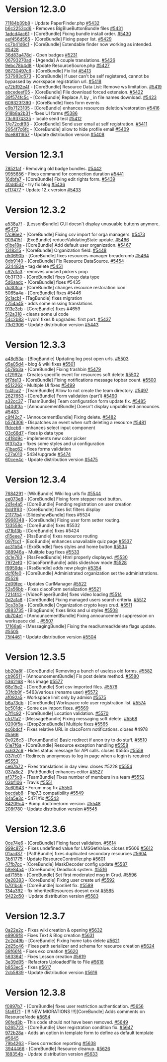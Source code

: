 # Version 12.3.0

[71184b39b8](https://github.com/claroline/Distribution/commit/71184b39b8) - Update PaperFinder.php [#5432](https://github.com/claroline/Distribution/pull/5432)  
[b6c2253cd6](https://github.com/claroline/Distribution/commit/b6c2253cd6) - Removes BigBlueButtonBundle files [#5431](https://github.com/claroline/Distribution/pull/5431)  
[1adcd4ac61](https://github.com/claroline/Distribution/commit/1adcd4ac61) - [CoreBundle] Fixing bundle install order. [#5430](https://github.com/claroline/Distribution/pull/5430)  
[aef456d565](https://github.com/claroline/Distribution/commit/aef456d565) - [CoreBundle] Fixing paper list. [#5429](https://github.com/claroline/Distribution/pull/5429)  
[cc7b41d6c1](https://github.com/claroline/Distribution/commit/cc7b41d6c1) - [CoreBundle] Extendable finder now working as intended. [#5428](https://github.com/claroline/Distribution/pull/5428)  
[36d83a478d](https://github.com/claroline/Distribution/commit/36d83a478d) - Open badges [#5231](https://github.com/claroline/Distribution/pull/5231)  
[06793270ad](https://github.com/claroline/Distribution/commit/06793270ad) - [Agenda] A couple translations. [#5426](https://github.com/claroline/Distribution/pull/5426)  
[9ebc78b4d8](https://github.com/claroline/Distribution/commit/9ebc78b4d8) - Update ResourceSource.php [#5427](https://github.com/claroline/Distribution/pull/5427)  
[98730497c6](https://github.com/claroline/Distribution/commit/98730497c6) - [CoreBundle] Fix list [#5413](https://github.com/claroline/Distribution/pull/5413)  
[537983d573](https://github.com/claroline/Distribution/commit/537983d573) - [CoreBundle] If user can't be self registered, cannot be bypassed by workspace registration url. [#5418](https://github.com/claroline/Distribution/pull/5418)  
[e72b192e4f](https://github.com/claroline/Distribution/commit/e72b192e4f) - [CoreBundle] Resource Data List: Remove ws limitation. [#5419](https://github.com/claroline/Distribution/pull/5419)  
[abcedeef05](https://github.com/claroline/Distribution/commit/abcedeef05) - [CoreBundle] File download forced extension. [#5422](https://github.com/claroline/Distribution/pull/5422)  
[39f574fc5c](https://github.com/claroline/Distribution/commit/39f574fc5c) - [CoreBundle] Replace /\ by _ in file names download. [#5423](https://github.com/claroline/Distribution/pull/5423)  
[609323f390](https://github.com/claroline/Distribution/commit/609323f390) - [CoreBundle] fixes form events  
[e9b7123105](https://github.com/claroline/Distribution/commit/e9b7123105) - [CoreBundle] enhances resources deletion/restoration [#5416](https://github.com/claroline/Distribution/pull/5416)  
[918b8a2b31](https://github.com/claroline/Distribution/commit/918b8a2b31) - fixes UI forms [#5386](https://github.com/claroline/Distribution/pull/5386)  
[73c9374335](https://github.com/claroline/Distribution/commit/73c9374335) - locale send test [#5412](https://github.com/claroline/Distribution/pull/5412)  
[17e72cdf93](https://github.com/claroline/Distribution/commit/17e72cdf93) - [CoreBundle] Send user email at self registration. [#5411](https://github.com/claroline/Distribution/pull/5411)  
[2954f7c6fc](https://github.com/claroline/Distribution/commit/2954f7c6fc) - [CoreBundle] allow to hide profile email [#5409](https://github.com/claroline/Distribution/pull/5409)  
[9ce8811957](https://github.com/claroline/Distribution/commit/9ce8811957) - Update distribution version [#5408](https://github.com/claroline/Distribution/pull/5408)  

# Version 12.3.1  

[78521af](https://github.com/claroline/Distribution/commit/78521af) - Removing old badge bundles. [#5442](https://github.com/claroline/Distribution/pull/5442)  
[9955656](https://github.com/claroline/Distribution/commit/9955656) - Fixes command for connection duration [#5441](https://github.com/claroline/Distribution/pull/5441)  
[16dbfa7](https://github.com/claroline/Distribution/commit/16dbfa7) - [CoreBundle] Fixing edit rights form. [#5439](https://github.com/claroline/Distribution/pull/5439)  
[40dd5d7](https://github.com/claroline/Distribution/commit/40dd5d7) - try fix blog [#5436](https://github.com/claroline/Distribution/pull/5436)  
[ef17477](https://github.com/claroline/Distribution/commit/ef17477) - Update 12.x version [#5433](https://github.com/claroline/Distribution/pull/5433)  

# Version 12.3.2  

[a538a7f](https://github.com/claroline/Distribution/commit/a538a7f) - [LessonBundle] GUI doesn't display unusuable buttons anymore. [#5472](https://github.com/claroline/Distribution/pull/5472)  
[f7c96e2](https://github.com/claroline/Distribution/commit/f7c96e2) - [CoreBundle] Fixing csv import for orga managers. [#5473](https://github.com/claroline/Distribution/pull/5473)  
[909415f](https://github.com/claroline/Distribution/commit/909415f) - [ExoBundle] reduceValidatingState update. [#5466](https://github.com/claroline/Distribution/pull/5466)  
[d1be18a](https://github.com/claroline/Distribution/commit/d1be18a) - [CoreBundle] Add default user organization. [#5467](https://github.com/claroline/Distribution/pull/5467)  
[1318315](https://github.com/claroline/Distribution/commit/1318315) - [CoreBundle] Organization field. [#5448](https://github.com/claroline/Distribution/pull/5448)  
[d50690b](https://github.com/claroline/Distribution/commit/d50690b) - [CoreBundle] fixes resources manager breadcrumb [#5464](https://github.com/claroline/Distribution/pull/5464)  
[8db9140](https://github.com/claroline/Distribution/commit/8db9140) - [CoreBundle] Fix Resource DataSource. [#5454](https://github.com/claroline/Distribution/pull/5454)  
[324482e](https://github.com/claroline/Distribution/commit/324482e) - tag delete [#5451](https://github.com/claroline/Distribution/pull/5451)  
[c92dfa3](https://github.com/claroline/Distribution/commit/c92dfa3) - removes unused pickers prop  
[0b31130](https://github.com/claroline/Distribution/commit/0b31130) - [CoreBundle] fixes Group data type  
[5d6aadc](https://github.com/claroline/Distribution/commit/5d6aadc) - [CoreBundle] fixes #5435  
[dc30fca](https://github.com/claroline/Distribution/commit/dc30fca) - [CoreBundle] changes resource restoration icon  
[5065a4a](https://github.com/claroline/Distribution/commit/5065a4a) - [CoreBundle] fixes #5446  
[9c1acb1](https://github.com/claroline/Distribution/commit/9c1acb1) - [TagBundle] fixes migration  
[7754a45](https://github.com/claroline/Distribution/commit/7754a45) - adds some missing translations  
[913e3cb](https://github.com/claroline/Distribution/commit/913e3cb) - [CoreBundle] fixes #4659  
[512a318](https://github.com/claroline/Distribution/commit/512a318) - cleans some ui code  
[54c2b83](https://github.com/claroline/Distribution/commit/54c2b83) - Lyon1 fixes & upgrades: first part. [#5437](https://github.com/claroline/Distribution/pull/5437)  
[73d2306](https://github.com/claroline/Distribution/commit/73d2306) - Update distribution version [#5443](https://github.com/claroline/Distribution/pull/5443)  

# Version 12.3.3  

[a48d53a](https://github.com/claroline/Distribution/commit/a48d53a) - [BlogBundle] Updating log post open urls. [#5503](https://github.com/claroline/Distribution/pull/5503)  
[d5a05d4](https://github.com/claroline/Distribution/commit/d5a05d4) - blog & wiki fixes [#5501](https://github.com/claroline/Distribution/pull/5501)  
[5b79b3a](https://github.com/claroline/Distribution/commit/5b79b3a) - [CoreBundle] Fixing trashbin [#5479](https://github.com/claroline/Distribution/pull/5479)  
[cf2992a](https://github.com/claroline/Distribution/commit/cf2992a) - Creates specific event for resources soft delete [#5502](https://github.com/claroline/Distribution/pull/5502)  
[9f7de13](https://github.com/claroline/Distribution/commit/9f7de13) - [CoreBundle] Fixing notifications message topbar count. [#5500](https://github.com/claroline/Distribution/pull/5500)  
[e512262](https://github.com/claroline/Distribution/commit/e512262) - Multiple UI fixes [#5499](https://github.com/claroline/Distribution/pull/5499)  
[fc4fca2](https://github.com/claroline/Distribution/commit/fc4fca2) - [TeamBundle] Allow to not create the team directory. [#5497](https://github.com/claroline/Distribution/pull/5497)  
[2627653](https://github.com/claroline/Distribution/commit/2627653) - [CoreBundle] Form validation (part1) [#5490](https://github.com/claroline/Distribution/pull/5490)  
[a32cc37](https://github.com/claroline/Distribution/commit/a32cc37) - [TeamBundle] Team configuration form update fix. [#5485](https://github.com/claroline/Distribution/pull/5485)  
[b40df3a](https://github.com/claroline/Distribution/commit/b40df3a) - [AnnouncementBundle] Doesn't display unpublished announces. [#5483](https://github.com/claroline/Distribution/pull/5483)  
[c9f42c7](https://github.com/claroline/Distribution/commit/c9f42c7) - [AnnoucementBundle] Fixing delete. [#5482](https://github.com/claroline/Distribution/pull/5482)  
[b574306](https://github.com/claroline/Distribution/commit/b574306) - Dispatches an event when soft deleting a resource [#5481](https://github.com/claroline/Distribution/pull/5481)  
[ffdceb6](https://github.com/claroline/Distribution/commit/ffdceb6) - enhances select input component  
[03c68d7](https://github.com/claroline/Distribution/commit/03c68d7) - fixes ip data type  
[c418d9c](https://github.com/claroline/Distribution/commit/c418d9c) - implements new color picker  
[9f37a2a](https://github.com/claroline/Distribution/commit/9f37a2a) - fixes some styles and ui configuration  
[41bac62](https://github.com/claroline/Distribution/commit/41bac62) - fixes forms validation  
[c27a010](https://github.com/claroline/Distribution/commit/c27a010) - 5434/upgrade [#5474](https://github.com/claroline/Distribution/pull/5474)  
[60cee4c](https://github.com/claroline/Distribution/commit/60cee4c) - Update distribution version [#5475](https://github.com/claroline/Distribution/pull/5475)  

# Version 12.3.4  

[7684291](https://github.com/claroline/Distribution/commit/7684291) - [WikiBundle] Wiki log urls fix [#5544](https://github.com/claroline/Distribution/pull/5544)  
[ee073e8](https://github.com/claroline/Distribution/commit/ee073e8) - [CoreBundle] Fixing form stepper next button.  
[2d1e4a5](https://github.com/claroline/Distribution/commit/2d1e4a5) - [CoreBundle] Pending registration on user creation  
[6dd1f63](https://github.com/claroline/Distribution/commit/6dd1f63) - [CoreBundle] fixes list filters display  
[21177b4](https://github.com/claroline/Distribution/commit/21177b4) - [SlideshowBundle] fixes #5524  
[9968348](https://github.com/claroline/Distribution/commit/9968348) - [CoreBundle] Fixing user form setter routing.  
[133558c](https://github.com/claroline/Distribution/commit/133558c) - [CoreBundle] fixes #5532  
[d71b13b](https://github.com/claroline/Distribution/commit/d71b13b) - [CoreBundle] fixes #5424  
[d15eee7](https://github.com/claroline/Distribution/commit/d15eee7) - [RssBundle] fixes resource routing  
[097fcc1](https://github.com/claroline/Distribution/commit/097fcc1) - [ExoBundle] enhances unavailable quiz page [#5537](https://github.com/claroline/Distribution/pull/5537)  
[ac31b54](https://github.com/claroline/Distribution/commit/ac31b54) - [ExoBundle] fixes styles and home button [#5534](https://github.com/claroline/Distribution/pull/5534)  
[388946a](https://github.com/claroline/Distribution/commit/388946a) - Mulitple bug fixes [#5533](https://github.com/claroline/Distribution/pull/5533)  
[dc1e783](https://github.com/claroline/Distribution/commit/dc1e783) - [RssFeedBundle] Html properly displayed. [#5530](https://github.com/claroline/Distribution/pull/5530)  
[7972ef0](https://github.com/claroline/Distribution/commit/7972ef0) - [ClacoFormBundle] adds slideshow mode [#5528](https://github.com/claroline/Distribution/pull/5528)  
[f9959da](https://github.com/claroline/Distribution/commit/f9959da) - [RssBundle] adds new plugin [#5354](https://github.com/claroline/Distribution/pull/5354)  
[dcf6fe0](https://github.com/claroline/Distribution/commit/dcf6fe0) - [CoreBundle] Administrated organization set the administrations. [#5526](https://github.com/claroline/Distribution/pull/5526)  
[2d09fec](https://github.com/claroline/Distribution/commit/2d09fec) - Updates CurlManager [#5522](https://github.com/claroline/Distribution/pull/5522)  
[52a56bb](https://github.com/claroline/Distribution/commit/52a56bb) - Fixes clacoForm serialization [#5521](https://github.com/claroline/Distribution/pull/5521)  
[7214f43](https://github.com/claroline/Distribution/commit/7214f43) - [VideoPlayerBundle] fixes video loading [#5514](https://github.com/claroline/Distribution/pull/5514)  
[0d2a1a8](https://github.com/claroline/Distribution/commit/0d2a1a8) - [CoreBundle] Fixing managed users search criteria. [#5512](https://github.com/claroline/Distribution/pull/5512)  
[3ca3b3a](https://github.com/claroline/Distribution/commit/3ca3b3a) - [CoreBundle] Organization crypto keys crud. [#5511](https://github.com/claroline/Distribution/pull/5511)  
[d883735](https://github.com/claroline/Distribution/commit/d883735) - [BlogBundle] fixes links and ui styles [#5508](https://github.com/claroline/Distribution/pull/5508)  
[db704e1](https://github.com/claroline/Distribution/commit/db704e1) - [AnnouncementBundle] Fixing announcement suppression on workspace del… [#5507](https://github.com/claroline/Distribution/pull/5507)  
[17168a8](https://github.com/claroline/Distribution/commit/17168a8) - [MessagingBundle] Fixing the read/unread/delete flags update. [#5505](https://github.com/claroline/Distribution/pull/5505)  
[75f4461](https://github.com/claroline/Distribution/commit/75f4461) - Update distribution version [#5504](https://github.com/claroline/Distribution/pull/5504)  

# Version 12.3.5  

[bb20a8f](https://github.com/claroline/Distribution/commit/bb20a8f) - [CoreBundle] Removing a bunch of useless old forms. [#5582](https://github.com/claroline/Distribution/pull/5582)  
[cb96511](https://github.com/claroline/Distribution/commit/cb96511) - [AnnouncementBundle] Fix post delete method. [#5580](https://github.com/claroline/Distribution/pull/5580)  
[5362168](https://github.com/claroline/Distribution/commit/5362168) - Rss image [#5577](https://github.com/claroline/Distribution/pull/5577)  
[68e15e2](https://github.com/claroline/Distribution/commit/68e15e2) - [CoreBundle] Sort csv imported files. [#5576](https://github.com/claroline/Distribution/pull/5576)  
[33fdb0f](https://github.com/claroline/Distribution/commit/33fdb0f) - 5463/various (rename user) [#5572](https://github.com/claroline/Distribution/pull/5572)  
[af092a5](https://github.com/claroline/Distribution/commit/af092a5) - Workspace limit only by admisn [#5575](https://github.com/claroline/Distribution/pull/5575)  
[b6a73db](https://github.com/claroline/Distribution/commit/b6a73db) - [CoreBundle] Workspace role user registration list. [#5574](https://github.com/claroline/Distribution/pull/5574)  
[bc501dc](https://github.com/claroline/Distribution/commit/bc501dc) - Some csv import fixes. [#5569](https://github.com/claroline/Distribution/pull/5569)  
[c7f1c92](https://github.com/claroline/Distribution/commit/c7f1c92) - [CoreBundle] Location validation. [#5570](https://github.com/claroline/Distribution/pull/5570)  
[cfd7fa2](https://github.com/claroline/Distribution/commit/cfd7fa2) - [MessageBundle] Fixing messaging soft delete. [#5568](https://github.com/claroline/Distribution/pull/5568)  
[0200f5a](https://github.com/claroline/Distribution/commit/0200f5a) - [DropZoneBundle] Multiple fixes [#5565](https://github.com/claroline/Distribution/pull/5565)  
[ec6bdcf](https://github.com/claroline/Distribution/commit/ec6bdcf) - Fixes relative URL in clacoForm notifications. closes #4978 [#5566](https://github.com/claroline/Distribution/pull/5566)  
[9e026c3](https://github.com/claroline/Distribution/commit/9e026c3) - [ForumBundle] Basic redirect if anon try to do stuff. [#5510](https://github.com/claroline/Distribution/pull/5510)  
[61e7f6a](https://github.com/claroline/Distribution/commit/61e7f6a) - [CoreBundle] Resource exception handling [#5558](https://github.com/claroline/Distribution/pull/5558)  
[ac632c6](https://github.com/claroline/Distribution/commit/ac632c6) - Hides status message for API calls. closes #5555 [#5559](https://github.com/claroline/Distribution/pull/5559)  
[037fe01](https://github.com/claroline/Distribution/commit/037fe01) - Redirects anonymous to log in page when a login is required [#5553](https://github.com/claroline/Distribution/pull/5553)  
[ce67b72](https://github.com/claroline/Distribution/commit/ce67b72) - Fixes translations in day view. closes #5228 [#5554](https://github.com/claroline/Distribution/pull/5554)  
[037a8c2](https://github.com/claroline/Distribution/commit/037a8c2) - [PathBundle] enhances editor [#5527](https://github.com/claroline/Distribution/pull/5527)  
[af375c8](https://github.com/claroline/Distribution/commit/af375c8) - [TeamBundle] Fixes number of members in a team [#5552](https://github.com/claroline/Distribution/pull/5552)  
[03bf106](https://github.com/claroline/Distribution/commit/03bf106) - Travis [#5551](https://github.com/claroline/Distribution/pull/5551)  
[3c60943](https://github.com/claroline/Distribution/commit/3c60943) - Forum msg fix [#5550](https://github.com/claroline/Distribution/pull/5550)  
[becdab8](https://github.com/claroline/Distribution/commit/becdab8) - Php7.3 compatibility [#5549](https://github.com/claroline/Distribution/pull/5549)  
[84a5e3c](https://github.com/claroline/Distribution/commit/84a5e3c) - 5471/fix [#5543](https://github.com/claroline/Distribution/pull/5543)  
[84209c4](https://github.com/claroline/Distribution/commit/84209c4) - Bump doctrine/orm version. [#5548](https://github.com/claroline/Distribution/pull/5548)  
[208f780](https://github.com/claroline/Distribution/commit/208f780) - Update distribution version [#5545](https://github.com/claroline/Distribution/pull/5545)  

# Version 12.3.6  

[0ce74e6](https://github.com/claroline/Distribution/commit/0ce74e6) - [CoreBundle] Fixing facet validaiton. [#5614](https://github.com/claroline/Distribution/pull/5614)  
[999c872](https://github.com/claroline/Distribution/commit/999c872) - Fixes undefined value for LMSGetValue. closes #5606 [#5612](https://github.com/claroline/Distribution/pull/5612)  
[01aad37](https://github.com/claroline/Distribution/commit/01aad37) - [PathBundle] fixes duplicated secondary resources [#5604](https://github.com/claroline/Distribution/pull/5604)  
[3b51775](https://github.com/claroline/Distribution/commit/3b51775) - Update ResourceController.php [#5601](https://github.com/claroline/Distribution/pull/5601)  
[47fb7cc](https://github.com/claroline/Distribution/commit/47fb7cc) - [CoreBundle] MaskDecoder config update [#5587](https://github.com/claroline/Distribution/pull/5587)  
[b8e84a4](https://github.com/claroline/Distribution/commit/b8e84a4) - [CoreBundle] Deadlock system. [#5516](https://github.com/claroline/Distribution/pull/5516)  
[ad7155b](https://github.com/claroline/Distribution/commit/ad7155b) - [CoreBundle] Set first moderated msg in Crud. [#5596](https://github.com/claroline/Distribution/pull/5596)  
[0e28383](https://github.com/claroline/Distribution/commit/0e28383) - [CoreBundle] Fixing user create url [#5592](https://github.com/claroline/Distribution/pull/5592)  
[b701bc6](https://github.com/claroline/Distribution/commit/b701bc6) - [CoreBundle] IconSet fix. [#5589](https://github.com/claroline/Distribution/pull/5589)  
[134a392](https://github.com/claroline/Distribution/commit/134a392) - fix inheritedResources doesnt exist [#5585](https://github.com/claroline/Distribution/pull/5585)  
[9422d50](https://github.com/claroline/Distribution/commit/9422d50) - Update distribution version [#5583](https://github.com/claroline/Distribution/pull/5583)  

# Version 12.3.7  

[0a22e2c](https://github.com/claroline/Distribution/commit/0a22e2c) - Fixes wiki creation & opening [#5632](https://github.com/claroline/Distribution/pull/5632)  
[e9909f8](https://github.com/claroline/Distribution/commit/e9909f8) - Fixes Text & Blog creation [#5631](https://github.com/claroline/Distribution/pull/5631)  
[2c2d49b](https://github.com/claroline/Distribution/commit/2c2d49b) - [CoreBundle] Fixing home tabs delete [#5621](https://github.com/claroline/Distribution/pull/5621)  
[2d25c46](https://github.com/claroline/Distribution/commit/2d25c46) - Fixes path serializer and schema for resource creation [#5624](https://github.com/claroline/Distribution/pull/5624)  
[38f66f4](https://github.com/claroline/Distribution/commit/38f66f4) - Fixes exo creation [#5620](https://github.com/claroline/Distribution/pull/5620)  
[563364f](https://github.com/claroline/Distribution/commit/563364f) - Fixes Lesson creation [#5619](https://github.com/claroline/Distribution/pull/5619)  
[3e39d05](https://github.com/claroline/Distribution/commit/3e39d05) - Refactors UploadedFile to File [#5618](https://github.com/claroline/Distribution/pull/5618)  
[b853ec5](https://github.com/claroline/Distribution/commit/b853ec5) - fixes [#5617](https://github.com/claroline/Distribution/pull/5617)  
[2cb5839](https://github.com/claroline/Distribution/commit/2cb5839) - Update distribution version [#5616](https://github.com/claroline/Distribution/pull/5616)  

# Version 12.3.8  

[f0897b7](https://github.com/claroline/Distribution/commit/f0897b7) - [CoreBundle] fixes user restriction authentication. [#5656](https://github.com/claroline/Distribution/pull/5656)  
[5fa6171](https://github.com/claroline/Distribution/commit/5fa6171) - [!!! NEW MIGRATIONS !!!][CoreBundle] Adds comments on ResourceNode [#5654](https://github.com/claroline/Distribution/pull/5654)  
[96fed3b](https://github.com/claroline/Distribution/commit/96fed3b) - This code should not have been removed. [#5649](https://github.com/claroline/Distribution/pull/5649)  
[b265723](https://github.com/claroline/Distribution/commit/b265723) - [CoreBundle] User registration condition fix. [#5647](https://github.com/claroline/Distribution/pull/5647)  
[972b28a](https://github.com/claroline/Distribution/commit/972b28a) - Adds an option in template form to define as default template [#5645](https://github.com/claroline/Distribution/pull/5645)  
[79b4263](https://github.com/claroline/Distribution/commit/79b4263) - Fixes correction reporting [#5638](https://github.com/claroline/Distribution/pull/5638)  
[3944466](https://github.com/claroline/Distribution/commit/3944466) - [CoreBundle] Resource cleanup. [#5626](https://github.com/claroline/Distribution/pull/5626)  
[188354b](https://github.com/claroline/Distribution/commit/188354b) - Update distribution version [#5633](https://github.com/claroline/Distribution/pull/5633)  

